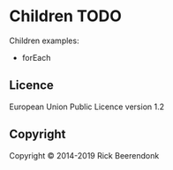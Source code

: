 # Children TODO

Children examples:

- forEach

## Licence

European Union Public Licence version 1.2

## Copyright

Copyright © 2014-2019 Rick Beerendonk
